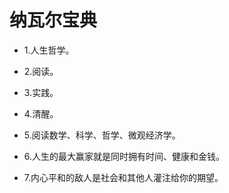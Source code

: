 # 纳瓦尔宝典

- 1.人生哲学。

- 2.阅读。

- 3.实践。

- 4.清醒。

- 5.阅读数学、科学、哲学、微观经济学。

- 6.人生的最大赢家就是同时拥有时间、健康和金钱。

- 7.内心平和的敌人是社会和其他人灌注给你的期望。

